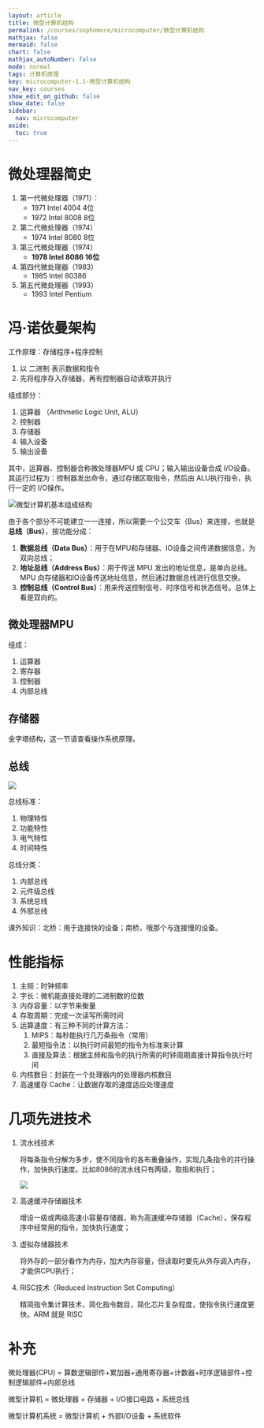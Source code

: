 ```yaml
---
layout: article
title: 微型计算机结构
permalink: /courses/sophomore/microcomputer/微型计算机结构
mathjax: false
mermaid: false
chart: false
mathjax_autoNumber: false
mode: normal
tags: 计算机原理
key: microcomputer-1.1-微型计算机结构
nav_key: courses
show_edit_on_github: false
show_date: false
sidebar:
  nav: microcomputer
aside:
  toc: true
---
```


# 微处理器简史

1. 第一代微处理器（1971）：
   - 1971 Intel 4004 4位 
   - 1972 Intel 8008 8位
2. 第二代微处理器（1974）
   - 1974 Intel 8080 8位
3. 第三代微处理器（1974）
   - **1978 Intel 8086 16位**
4. 第四代微处理器（1983）
   - 1985 Intel 80386
5. 第五代微处理器（1993）
   - 1993 Intel Pentium

# 冯·诺依曼架构

工作原理：存储程序+程序控制
1. 以 二进制 表示数据和指令
2. 先将程序存入存储器，再有控制器自动读取并执行

组成部分：
1. 运算器 （Arithmetic Logic Unit, ALU）
2. 控制器
3. 存储器
4. 输入设备
5. 输出设备

其中，运算器、控制器合称微处理器MPU 或 CPU；输入输出设备合成 I/O设备。其运行过程为：控制器发出命令，通过存储区取指令，然后由 ALU执行指令，执行一定的 I/O操作。

![](http://attachbak.dataguru.cn/attachments/forum/201508/31/014014eioeiso15mwvii8a.jpg "微型计算机基本组成结构")

由于各个部分不可能建立一一连接，所以需要一个公交车（Bus）来连接，也就是**总线（Bus）**，按功能分成：
1. **数据总线（Data Bus）**：用于在MPU和存储器、IO设备之间传递数据信息，为双向总线；
2. **地址总线（Address Bus）**：用于传送 MPU 发出的地址信息，是单向总线。MPU 向存储器和IO设备传送地址信息，然后通过数据总线进行信息交换。
3. **控制总线（Control Bus）**：用来传送控制信号、时序信号和状态信号。总体上看是双向的。

## 微处理器MPU

组成：
1. 运算器
2. 寄存器
3. 控制器
4. 内部总线

## 存储器

金字塔结构，这一节请查看操作系统原理。

## 总线

![](https://appwk.baidu.com/naapi/doc/view?ih=189&o=png_6_0_0_189_285_582_212_892.979_1262.879&iw=518&ix=0&iy=227&aimw=518&rn=1&doc_id=cc2798262f60ddccda38a079&pn=1&sign=53be5263a3c75e8bd7fc281e7d4e2da0&type=1&app_ver=2.9.8.2&ua=bd_800_800_IncredibleS_2.9.8.2_2.3.7&bid=1&app_ua=IncredibleS&uid=&cuid=&fr=3&Bdi_bear=WIFI&from=3_10000&bduss=&pid=1&screen=800_800&sys_ver=2.3.7)

总线标准：
1. 物理特性
2. 功能特性
3. 电气特性
4. 时间特性

总线分类：
1. 内部总线
2. 元件级总线
3. 系统总线
4. 外部总线

课外知识：北桥：用于连接快的设备；南桥，哦那个与连接慢的设备。

# 性能指标

1. 主频：时钟频率
2. 字长：微机能直接处理的二进制数的位数
3. 内存容量：以字节来衡量
4. 存取周期：完成一次读写所需时间
5. 运算速度：有三种不同的计算方法：
   1.  MIPS：每秒能执行几万条指令（常用）
   2. 最短指令法：以执行时间最短的指令为标准来计算
   3. 直接及算法：根据主频和指令的执行所需的时钟周期直接计算指令执行时间
6. 内核数目：封装在一个处理器内的处理器内核数目
7. 高速缓存 Cache：让数据存取的速度适应处理速度

# 几项先进技术

1. 流水线技术
   
   将每条指令分解为多步，使不同指令的各布重叠操作，实现几条指令的并行操作，加快执行速度。比如8086的流水线只有两级，取指和执行；

   ![](https://img-blog.csdnimg.cn/20181224111527488.png)
2. 高速缓冲存储器技术
   
   增设一级或两级高速小容量存储器，称为高速缓冲存储器（Cache），保存程序中经常用的指令，加快执行速度；
3. 虚拟存储器技术
   
   将外存的一部分看作为内存，加大内存容量，但读取时要先从外存调入内存，才能供CPU执行；
4. RISC技术（Reduced Instruction Set Computing）
   
   精简指令集计算技术，简化指令数目，简化芯片复杂程度，使指令执行速度更快。ARM 就是 RISC

# 补充

微处理器(CPU) = 算数逻辑部件+累加器+通用寄存器+计数器+时序逻辑部件+控制逻辑部件+内部总线

微型计算机 = 微处理器 + 存储器 + I/O接口电路 + 系统总线

微型计算机系统 = 微型计算机 + 外部I/O设备 + 系统软件